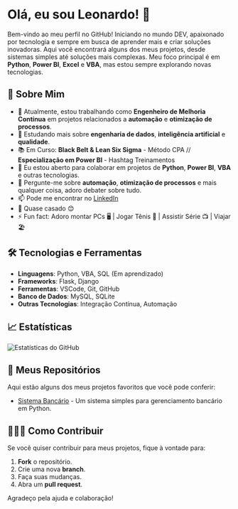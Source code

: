 # Olá, eu sou Leonardo! 👋

Bem-vindo ao meu perfil no GitHub! Iniciando no mundo DEV, apaixonado por tecnologia e sempre em busca de aprender mais e criar soluções inovadoras. Aqui você encontrará alguns dos meus projetos, desde sistemas simples até soluções mais complexas. Meu foco principal é em **Python**, **Power BI**, **Excel** e **VBA**, mas estou sempre explorando novas tecnologias.

## 🚀 Sobre Mim

- 🔭 Atualmente, estou trabalhando como **Engenheiro de Melhoria Contínua** em projetos relacionados a **automação** e **otimização de processos**.
- 🌱 Estudando mais sobre **engenharia de dados**, **inteligência artificial** e **qualidade**.
- 📚 Em Curso: **Black Belt & Lean Six Sigma** - Método CPA // **Especialização em Power BI** - Hashtag Treinamentos
- 👯 Eu estou aberto para colaborar em projetos de **Python**, **Power BI**, **VBA** e outras tecnologias.
- 💬 Pergunte-me sobre **automação**, **otimização de processos** e mais qualquer coisa, adoro debater sobre tudo.
- 📫 Pode me encontrar no [LinkedIn](https://www.linkedin.com/in/leonardo-almeida-santos/)
- 💍 Quase casado 😊
- ⚡ Fun fact: Adoro montar PCs 🖥️ | Jogar Tênis 🎾 | Assistir Série 📺 | Viajar 🏖️

## 🛠️ Tecnologias e Ferramentas

- **Linguagens**: Python, VBA, SQL (Em aprendizado)
- **Frameworks**: Flask, Django
- **Ferramentas**: VSCode, Git, GitHub
- **Banco de Dados**: MySQL, SQLite
- **Outras Tecnologias**: Integração Contínua, Automação

## 📈 Estatísticas

![Estatísticas do GitHub](https://github-readme-stats.vercel.app/api?username=Leonardoup10&show_icons=true&count_private=true&hide=prs&theme=radical)

## 📌 Meus Repositórios

Aqui estão alguns dos meus projetos favoritos que você pode conferir:

- [Sistema Bancário](https://github.com/Leonardoup10/SistemaBancario) - Um sistema simples para gerenciamento bancário em Python.

## 🧑‍🤝‍🧑 Como Contribuir

Se você quiser contribuir para meus projetos, fique à vontade para:

 1. **Fork** o repositório.
 2. Crie uma nova **branch**.
 3. Faça suas mudanças.
 4. Abra um **pull request**.

Agradeço pela ajuda e colaboração!


